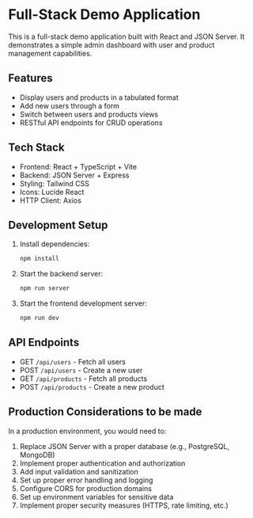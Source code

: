 # Full-Stack Demo Application

This is a full-stack demo application built with React and JSON Server. It demonstrates a simple admin dashboard with user and product management capabilities.

## Features

- Display users and products in a tabulated format
- Add new users through a form
- Switch between users and products views
- RESTful API endpoints for CRUD operations

## Tech Stack

- Frontend: React + TypeScript + Vite
- Backend: JSON Server + Express
- Styling: Tailwind CSS
- Icons: Lucide React
- HTTP Client: Axios

## Development Setup

1. Install dependencies:
   ```bash
   npm install
   ```

2. Start the backend server:
   ```bash
   npm run server
   ```

3. Start the frontend development server:
   ```bash
   npm run dev
   ```

## API Endpoints

- GET `/api/users` - Fetch all users
- POST `/api/users` - Create a new user
- GET `/api/products` - Fetch all products
- POST `/api/products` - Create a new product

## Production Considerations to be made 

In a production environment, you would need to:

1. Replace JSON Server with a proper database (e.g., PostgreSQL, MongoDB)
2. Implement proper authentication and authorization
3. Add input validation and sanitization
4. Set up proper error handling and logging
5. Configure CORS for production domains
6. Set up environment variables for sensitive data
7. Implement proper security measures (HTTPS, rate limiting, etc.)
